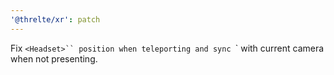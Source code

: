 ```yaml
---
'@threlte/xr': patch
---
```


Fix `<Headset>`` position when teleporting and sync `<Headset>` with current camera when not presenting.

